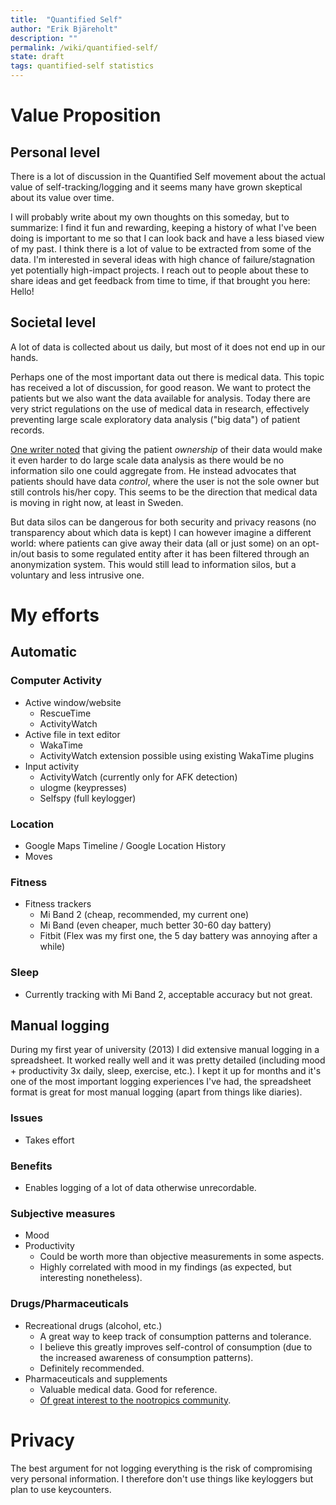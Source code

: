 ```yaml
---
title:  "Quantified Self"
author: "Erik Bjäreholt"
description: ""
permalink: /wiki/quantified-self/
state: draft
tags: quantified-self statistics
---
```


<!-- TODO: I probably have an Evernote about this that I should incorporate details from -->
<!-- TODO: Affiliate links (Amazon, RescueTime, etc.)  -->

# Value Proposition

## Personal level

There is a lot of discussion in the Quantified Self movement about the actual value of self-tracking/logging and it seems many have grown skeptical about its value over time.

I will probably write about my own thoughts on this someday, but to summarize: I find it fun and rewarding, keeping a history of what I've been doing is important to me so that I can look back and have a less biased view of my past.
I think there is a lot of value to be extracted from some of the data. I'm interested in several ideas with high chance of failure/stagnation yet potentially high-impact projects. I reach out to people about these to share ideas and get feedback from time to time, if that brought you here: Hello!

## Societal level

A lot of data is collected about us daily, but most of it does not end up in our hands.

Perhaps one of the most important data out there is medical data. This topic has received a lot of discussion, for good reason. 
We want to protect the patients but we also want the data available for analysis. Today there are very strict regulations on the
use of medical data in research, effectively preventing large scale exploratory data analysis ("big data") of patient records.

[One writer noted](https://tincture.io/ownership-vs-control-of-your-health-ace1c8065a2f) that giving the patient *ownership* of their data would make it even harder to do 
large scale data analysis as there would be no information silo one could aggregate from.
He instead advocates that patients should have data *control*, where the user is not the sole owner but still controls his/her copy. This seems to be the direction that medical data is moving in right now, at least in Sweden.

But data silos can be dangerous for both security and privacy reasons (no transparency about which data is kept)
I can however imagine a different world: where patients can give away their data (all or just some) on an opt-in/out basis to some regulated entity after it has been filtered through an anonymization system. 
This would still lead to information silos, but a voluntary and less intrusive one.

# My efforts

## Automatic

### Computer Activity

 - Active window/website
   - RescueTime 
   - ActivityWatch
 - Active file in text editor
   - WakaTime
   - ActivityWatch extension possible using existing WakaTime plugins
 - Input activity
   - ActivityWatch (currently only for AFK detection) 
   - ulogme (keypresses) 
   - Selfspy (full keylogger) 

<!-- TODO: Refer to feature comparison in the ActivityWatch README. -->

### Location

 - Google Maps Timeline / Google Location History
 - Moves

### Fitness

 - Fitness trackers
   - Mi Band 2 (cheap, recommended, my current one) 
   - Mi Band (even cheaper, much better 30-60 day battery)
   - Fitbit (Flex was my first one, the 5 day battery was annoying after a while) 

### Sleep

 - Currently tracking with Mi Band 2, acceptable accuracy but not great.


## Manual logging

During my first year of university (2013) I did extensive manual logging in a spreadsheet. It worked really well and it was pretty detailed (including mood + productivity 3x daily, sleep, exercise, etc.). I kept it up for months and it's one of the most important logging experiences I've had, the spreadsheet format is great for most manual logging (apart from things like diaries).

### Issues

 - Takes effort

### Benefits

 - Enables logging of a lot of data otherwise unrecordable. 

### Subjective measures

 - Mood
 - Productivity
   - Could be worth more than objective measurements in some aspects.
   - Highly correlated with mood in my findings (as expected, but interesting nonetheless). 

### Drugs/Pharmaceuticals

 - Recreational drugs (alcohol, etc.)
   - A great way to keep track of consumption patterns and tolerance. 
   - I believe this greatly improves self-control of consumption (due to the increased awareness of consumption patterns).
   - Definitely recommended.
 - Pharmaceuticals and supplements
   - Valuable medical data. Good for reference. 
   - [Of great interest to the nootropics community](https://www.reddit.com/r/StackAdvice/comments/6q8ni8/tracking_supplement_usage_and_productivity/).


# Privacy

The best argument for not logging everything is the risk of compromising very personal information. I therefore don't use things like keyloggers but plan to use keycounters. 

